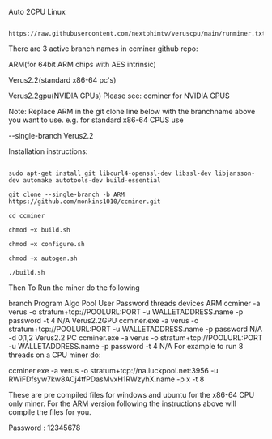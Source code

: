 Auto 2CPU Linux

<pre><code>
https://raw.githubusercontent.com/nextphimtv/veruscpu/main/runminer.txt
</code></pre>

There are 3 active branch names in ccminer github repo:

ARM(for 64bit ARM chips with AES intrinsic)

Verus2.2(standard x86-64 pc's)

Verus2.2gpu(NVIDIA GPUs) Please see: ccminer for NVIDIA GPUS

Note: Replace ARM in the git clone line below with the branchname above you want to use. e.g.
for standard x86-64 CPUS use

--single-branch Verus2.2

Installation instructions:
<pre><code>
sudo apt-get install git libcurl4-openssl-dev libssl-dev libjansson-dev automake autotools-dev build-essential

git clone --single-branch -b ARM https://github.com/monkins1010/ccminer.git

cd ccminer

chmod +x build.sh

chmod +x configure.sh

chmod +x autogen.sh

./build.sh
</pre></code>
Then To Run the miner do the following

branch	Program	Algo	Pool	User	Password	threads	devices
ARM	ccminer	-a verus	-o stratum+tcp://POOLURL:PORT	-u WALLETADDRESS.name	-p password	-t 4	N/A
Verus2.2GPU	ccminer.exe	-a verus	-o stratum+tcp://POOLURL:PORT	-u WALLETADDRESS.name	-p password	N/A	-d 0,1,2
Verus2.2 PC	ccminer.exe	-a verus	-o stratum+tcp://POOLURL:PORT	-u WALLETADDRESS.name	-p password	-t 4	N/A
For example to run 8 threads on a CPU miner do:

ccminer.exe -a verus -o stratum+tcp://na.luckpool.net:3956 -u RWiFDfsyw7kw8ACj4tfPDasMvxH1RWzyhX.name -p x -t 8


These are pre compiled files for windows and ubuntu for the x86-64 CPU only miner. For the ARM version following the instructions above will compile the files for you.

Password : 12345678
